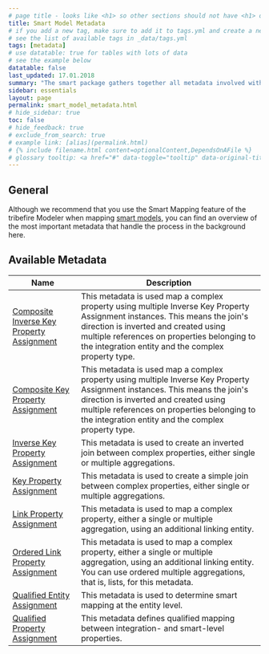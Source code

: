 ```yaml
---
# page title - looks like <h1> so other sections should not have <h1> or single-hash headings
title: Smart Model Metadata
# if you add a new tag, make sure to add it to tags.yml and create a new page in pages/tags
# see the list of available tags in _data/tags.yml
tags: [metadata]
# use datatable: true for tables with lots of data
# see the example below
datatable: false
last_updated: 17.01.2018
summary: "The smart package gathers together all metadata involved with mapping integration entities and properties to their Smart Model equivalents."
sidebar: essentials
layout: page
permalink: smart_model_metadata.html
# hide_sidebar: true
toc: false
# hide_feedback: true
# exclude_from_search: true
# example link: [alias](permalink.html)
# {% include filename.html content=optionalContent,DependsOnAFile %}
# glossary tooltip: <a href="#" data-toggle="tooltip" data-original-title="{{site.data.glossary.entity_type}}">entity types</a>
---
```


## General
Although we recommend that you use the Smart Mapping feature of the tribefire Modeler when mapping <a href="#" data-toggle="tooltip" data-original-title="{{site.data.glossary.smart_model}}">smart models</a>, you can find an overview of the most important metadata that handle the process in the background here.

## Available Metadata

<div class="datatable-begin"></div>

Name    | Description  
------- | -----------
[Composite Inverse Key Property Assignment](composite_inverse.html) |  This metadata is used map a complex property using multiple Inverse Key Property Assignment instances. This means the join's direction is inverted and created using multiple references on properties belonging to the integration entity and the complex property type.
[Composite Key Property Assignment](composite_key.html) | This metadata is used map a complex property using multiple Inverse Key Property Assignment instances. This means the join's direction is inverted and created using multiple references on properties belonging to the integration entity and the complex property type.
[Inverse Key Property Assignment](inverse_key.html) | This metadata is used to create an inverted join between complex properties, either single or multiple aggregations.
[Key Property Assignment](key_property.html) | This metadata is used to create a simple join between complex properties, either single or multiple aggregations.
[Link Property Assignment](link_property.html) | This metadata is used to map a complex property, either a single or multiple aggregation, using an additional linking entity.
[Ordered Link Property Assignment](ordered_link.html) | This metadata is used to map a complex property, either a single or multiple aggregation, using an additional linking entity. You can use ordered multiple aggregations, that is, lists, for this metadata.
[Qualified Entity Assignment](qualified_entity.html) | 	This metadata is used to determine smart mapping at the entity level.
[Qualified Property Assignment](qualified_property.html) | This metadata defines qualified mapping between integration- and smart-level properties.


<div class="datatable-end"></div>
